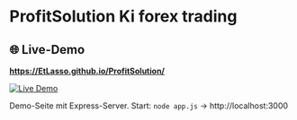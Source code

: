 ProfitSolution
Ki forex trading
===================================
## 🌐 Live-Demo
**https://EtLasso.github.io/ProfitSolution/**

[![Live Demo](https://img.shields.io/badge/Live%20Demo-Online-brightgreen)](https://EtLasso.github.io/ProfitSolution/)

Demo-Seite mit Express-Server.
Start: `node app.js` → http://localhost:3000
